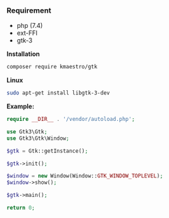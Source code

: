 ### Requirement

- php (7.4)
- ext-FFI
- gtk-3

**Installation**

```bash
composer require kmaestro/gtk
```

**Linux**
```bash
sudo apt-get install libgtk-3-dev
```

**Example:**

```php
require __DIR__ . '/vendor/autoload.php';

use Gtk3\Gtk;
use Gtk3\Gtk\Window;

$gtk = Gtk::getInstance();

$gtk->init();

$window = new Window(Window::GTK_WINDOW_TOPLEVEL);
$window->show();

$gtk->main();

return 0;
```